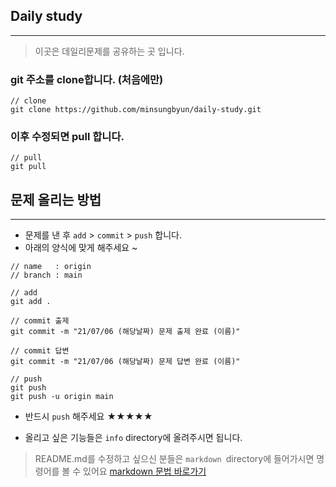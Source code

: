 ## Daily study
___
> 이곳은 데일리문제를 공유하는 곳 입니다.
### git 주소를 clone합니다. (처음에만)
```
// clone
git clone https://github.com/minsungbyun/daily-study.git
```
### 이후 수정되면 pull 합니다.
```
// pull
git pull
```
## 문제 올리는 방법
___
- 문제를 낸 후 `add` > `commit` > `push` 합니다.
- 아래의 양식에 맞게 해주세요 ~
```
// name   : origin 
// branch : main

// add
git add .

// commit 출제
git commit -m "21/07/06 (해당날짜) 문제 출제 완료 (이름)"

// commit 답변
git commit -m "21/07/06 (해당날짜) 문제 답변 완료 (이름)"

// push
git push
git push -u origin main
```

- 반드시 `push` 해주세요 ★★★★★

- 올리고 싶은 기능들은 `info` directory에 올려주시면 됩니다.

>README.md를 수정하고 싶으신 분들은 `markdown `directory에 들어가시면 명령어를 볼 수 있어요
[markdown 문법 바로가기](https://github.com/minsungbyun/daily-study/tree/main/markdown)


